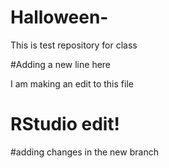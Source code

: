 # Halloween-
This is test repository for class 

#Adding a new line here 

I am making an edit to this file 
# RStudio edit!


#adding changes in the new branch 
